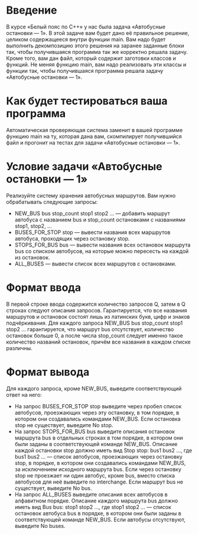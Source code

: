 # Введение
В курсе «Белый пояс по С++» у нас была задача «Автобусные остановки — 1». 
В этой задаче вам будет дано её правильное решение, целиком содержащееся внутри функции main. 
Вам надо будет выполнить декомпозицию этого решения на заранее заданные блоки так, чтобы получившаяся программа так же корректно решала задачу. 
Кроме того, вам дан файл, который содержит заготовки классов и функций. Не меняя функцию main, 
вам надо реализовать эти классы и функции так, чтобы получившаяся программа решала задачу «Автобусные остановки — 1».

# Как будет тестироваться ваша программа
Автоматическая проверяющая система заменит в вашей программе функцию main на ту, 
которая дана вам, скомпилирует получившийся файл и прогонит на тестах для задачи «Автобусные остановки — 1».

# Условие задачи «Автобусные остановки — 1»
Реализуйте систему хранения автобусных маршрутов. Вам нужно обрабатывать следующие запросы:

+ NEW_BUS bus stop_count stop1 stop2 ... — добавить маршрут автобуса с названием bus и stop_count остановками с названиями stop1, stop2, ...
+ BUSES_FOR_STOP stop — вывести названия всех маршрутов автобуса, проходящих через остановку stop.
+ STOPS_FOR_BUS bus — вывести названия всех остановок маршрута bus со списком автобусов, на которые можно пересесть на каждой из остановок.
+ ALL_BUSES — вывести список всех маршрутов с остановками.

# Формат ввода
В первой строке ввода содержится количество запросов Q, затем в Q строках следуют описания запросов.
Гарантируется, что все названия маршрутов и остановок состоят лишь из латинских букв, цифр и знаков подчёркивания.
Для каждого запроса NEW_BUS bus stop_count stop1 stop2 ... гарантируется, что маршрут bus отсутствует, 
количество остановок больше 0, а после числа stop_count следует именно такое количество названий остановок, причём все названия в каждом списке различны.

# Формат вывода
Для каждого запроса, кроме NEW_BUS, выведите соответствующий ответ на него:

+ На запрос BUSES_FOR_STOP stop выведите через пробел список автобусов, проезжающих через эту остановку, 
в том порядке, в котором они создавались командами NEW_BUS. Если остановка stop не существует, выведите No stop.
+ На запрос STOPS_FOR_BUS bus выведите описания остановок маршрута bus в отдельных строках в том порядке, 
в котором они были заданы в соответствующей команде NEW_BUS. Описание каждой остановки stop должно иметь вид Stop stop: bus1 bus2 ..., где bus1 bus2 ... — 
список автобусов, проезжающих через остановку stop, в порядке, в котором они создавались командами NEW_BUS, за исключением исходного маршрута bus. 
Если через остановку stop не проезжает ни один автобус, кроме bus, вместо списка автобусов для неё выведите no interchange. Если маршрут bus не существует, выведите No bus.
+ На запрос ALL_BUSES выведите описания всех автобусов в алфавитном порядке. Описание каждого маршрута bus должно иметь вид 
Bus bus: stop1 stop2 ..., где stop1 stop2 ... — список остановок автобуса bus в порядке, в котором они были заданы в соответствующей команде NEW_BUS. 
Если автобусы отсутствуют, выведите No buses.
